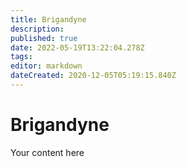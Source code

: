 ```yaml
---
title: Brigandyne
description: 
published: true
date: 2022-05-19T13:22:04.278Z
tags: 
editor: markdown
dateCreated: 2020-12-05T05:19:15.840Z
---
```


# Brigandyne
Your content here